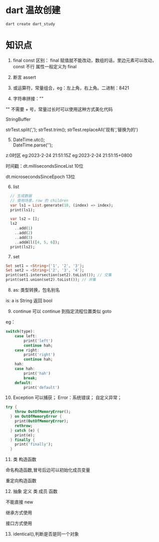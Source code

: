 # dart 温故创建
```
dart create dart_study
```

# 知识点
1. final const 区别：
final 赋值就不能改动，数组的话，里边元素可以改动，const 不行
属性一般定义为 final

2. 断言 assert

3. 或运算符，常量组合，eg：左上角，右上角。二进制：8421

4. 字符串拼接：""

"" 不需要 + 号，常量过长时可以使用这种方式美化代码

StringBuffer

strTest.split(',');
strTest.trim();
strTest.replaceAll('现有','替换为的')

5. DateTime.utc();  
DateTime.parse('');

z:0时区
eg:2023-2-24 21:51:15Z
eg:2023-2-24 21:51:15+0800

时间戳：dt.millisecondsSinceList 10位  

dt.microsecondsSinceEpoch 13位

6. list
```dart
  // 生成数据
  // 使用场景，row 的 children
  var ls1 = List.generate(10, (index) => index);
  print(ls1);

  var ls2 = [];
  ls2
    ..add(1)
    ..add(2)
    ..add(3)
    ..addAll([4, 5, 6]);
  print(ls2);
```

7. set
```dart
Set set1 = <String>{'1', '2', '3'};
Set set2 = <String>{'2', '3', '4'};
print(set1.intersection(set2).toList()); // 交集
print(set1.union(set2).toList()); // 并集
```

8. as: 类型转换，包名别名

is: a is String 返回 bool

9. continue 可以 continue 到指定流程位置类似 goto

eg：
```dart
switch(type):
    case left:
        print('left')
        continue hah;
    case right:
        print('right')
        continue hah;
    hah:
    case hah:
        print('hah')
        break;
    default:
        print('default')
```

10. Exception 可以捕获；
Error：系统错误；
自定义异常；
```dart
try {
    throw OutOfMemoryError();
  } on OutOfMemoryError {
    print(OutOfMemoryError);
    rethrow;
  } catch (e) {
    print(e);
  } finally {
    print('finally');
  }
```

11. 类
构造函数

命名构造函数,冒号后边可以初始化成员变量

重定向构造函数

12. 抽象
定义 类 成员 函数

不能直接 new

继承方式使用

接口方式使用

13. identical(),判断是否是同一个对象  